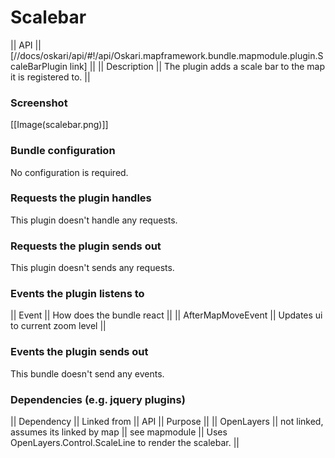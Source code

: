 # Scalebar

|| API || [//docs/oskari/api/#!/api/Oskari.mapframework.bundle.mapmodule.plugin.ScaleBarPlugin link]  ||
|| Description || The plugin adds a scale bar to the map it is registered to. ||

### Screenshot

[[Image(scalebar.png)]]

### Bundle configuration

No configuration is required.

### Requests the plugin handles

This plugin doesn't handle any requests.

### Requests the plugin sends out

This plugin doesn't sends any requests.

### Events the plugin listens to

|| Event || How does the bundle react ||
|| AfterMapMoveEvent || Updates ui to current zoom level ||

### Events the plugin sends out

This bundle doesn't send any events.

### Dependencies (e.g. jquery plugins)

|| Dependency || Linked from || API || Purpose ||
|| OpenLayers || not linked, assumes its linked by map || see mapmodule || Uses OpenLayers.Control.ScaleLine to render the scalebar. || 
